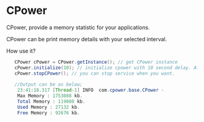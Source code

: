 # CPower
CPower, provide a memory statistic for your applications. 

CPower can be print memory details with your selected interval. 

How use it?

```java
   CPower cPower = CPower.getInstance(); // get CPower instance
   cPower.initialize(10); // initialize cpower with 10 second delay. After initialization CPower can be pring memory details to console output.
   cPower.stopCPower(); // you can stop service when you want.
   
   //Output can be as below;
    23:41:18.317 [Thread-1] INFO  com.cpower.base.CPower - 
	Max Memory : 1753088 kb.
	Total Memory : 119808 kb.
	Used Memory : 27132 kb.
	Free Memory : 92676 kb.
```	
